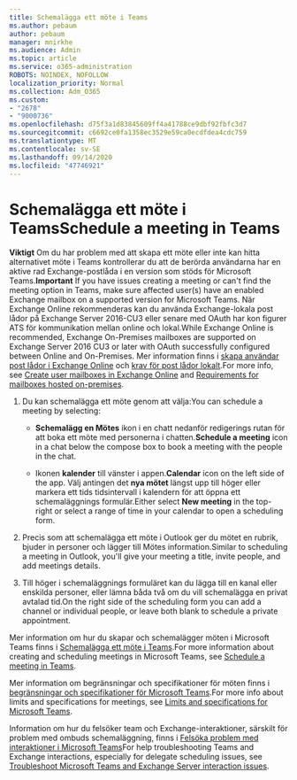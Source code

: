 ```yaml
---
title: Schemalägga ett möte i Teams
ms.author: pebaum
author: pebaum
manager: mnirkhe
ms.audience: Admin
ms.topic: article
ms.service: o365-administration
ROBOTS: NOINDEX, NOFOLLOW
localization_priority: Normal
ms.collection: Adm_O365
ms.custom:
- "2678"
- "9000736"
ms.openlocfilehash: d75f3a1d83845609ff4a41788ce9dbf92fbfc3d7
ms.sourcegitcommit: c6692ce0fa1358ec3529e59ca0ecdfdea4cdc759
ms.translationtype: MT
ms.contentlocale: sv-SE
ms.lasthandoff: 09/14/2020
ms.locfileid: "47746921"
---
```

# <a name="schedule-a-meeting-in-teams"></a><span data-ttu-id="7a1ba-102">Schemalägga ett möte i Teams</span><span class="sxs-lookup"><span data-stu-id="7a1ba-102">Schedule a meeting in Teams</span></span>

<span data-ttu-id="7a1ba-103">**Viktigt** Om du har problem med att skapa ett möte eller inte kan hitta alternativet möte i Teams kontrollerar du att de berörda användarna har en aktive rad Exchange-postlåda i en version som stöds för Microsoft Teams.</span><span class="sxs-lookup"><span data-stu-id="7a1ba-103">**Important** If you have issues creating a meeting or can't find the meeting option in Teams, make sure affected user(s) have an enabled Exchange mailbox on a supported version for Microsoft Teams.</span></span> <span data-ttu-id="7a1ba-104">När Exchange Online rekommenderas kan du använda Exchange-lokala post lådor på Exchange Server 2016-CU3 eller senare med OAuth har kon figurer ATS för kommunikation mellan online och lokal.</span><span class="sxs-lookup"><span data-stu-id="7a1ba-104">While Exchange Online is recommended, Exchange On-Premises mailboxes are supported on Exchange Server 2016 CU3 or later with OAuth successfully configured between Online and On-Premises.</span></span> <span data-ttu-id="7a1ba-105">Mer information finns i [skapa användar post lådor i Exchange Online](https://docs.microsoft.com/exchange/recipients-in-exchange-online/create-user-mailboxes) och [krav för post lådor lokalt](https://docs.microsoft.com/microsoftteams/exchange-teams-interact#requirements-for-mailboxes-hosted-on-premises).</span><span class="sxs-lookup"><span data-stu-id="7a1ba-105">For more info, see [Create user mailboxes in Exchange Online](https://docs.microsoft.com/exchange/recipients-in-exchange-online/create-user-mailboxes) and [Requirements for mailboxes hosted on-premises](https://docs.microsoft.com/microsoftteams/exchange-teams-interact#requirements-for-mailboxes-hosted-on-premises).</span></span> 

1. <span data-ttu-id="7a1ba-106">Du kan schemalägga ett möte genom att välja:</span><span class="sxs-lookup"><span data-stu-id="7a1ba-106">You can schedule a meeting by selecting:</span></span>

    - <span data-ttu-id="7a1ba-107">**Schemalägg en Mötes** ikon i en chatt nedanför redigerings rutan för att boka ett möte med personerna i chatten.</span><span class="sxs-lookup"><span data-stu-id="7a1ba-107">**Schedule a meeting** icon in a chat below the compose box to book a meeting with the people in the chat.</span></span>

    - <span data-ttu-id="7a1ba-108">Ikonen **kalender** till vänster i appen.</span><span class="sxs-lookup"><span data-stu-id="7a1ba-108">**Calendar** icon on the left side of the app.</span></span> <span data-ttu-id="7a1ba-109">Välj antingen det **nya mötet** längst upp till höger eller markera ett tids tidsintervall i kalendern för att öppna ett schemaläggnings formulär.</span><span class="sxs-lookup"><span data-stu-id="7a1ba-109">Either select **New meeting** in the top-right or select a range of time in your calendar to open a scheduling form.</span></span>

2. <span data-ttu-id="7a1ba-110">Precis som att schemalägga ett möte i Outlook ger du mötet en rubrik, bjuder in personer och lägger till Mötes information.</span><span class="sxs-lookup"><span data-stu-id="7a1ba-110">Similar to scheduling a meeting in Outlook, you'll give your meeting a title, invite people, and add meetings details.</span></span>

3. <span data-ttu-id="7a1ba-111">Till höger i schemaläggnings formuläret kan du lägga till en kanal eller enskilda personer, eller lämna båda två om du vill schemalägga en privat avtalad tid.</span><span class="sxs-lookup"><span data-stu-id="7a1ba-111">On the right side of the scheduling form you can add a channel or individual people, or leave both blank to schedule a private appointment.</span></span>

<span data-ttu-id="7a1ba-112">Mer information om hur du skapar och schemalägger möten i Microsoft Teams finns i [Schemalägga ett möte i Teams](https://support.office.com/article/Schedule-a-meeting-in-Teams-943507a9-8583-4c58-b5d2-8ec8265e04e5).</span><span class="sxs-lookup"><span data-stu-id="7a1ba-112">For more information about creating and scheduling meetings in Microsoft Teams, see [Schedule a meeting in Teams](https://support.office.com/article/Schedule-a-meeting-in-Teams-943507a9-8583-4c58-b5d2-8ec8265e04e5).</span></span>

<span data-ttu-id="7a1ba-113">Mer information om begränsningar och specifikationer för möten finns i [begränsningar och specifikationer för Microsoft Teams](https://docs.microsoft.com/microsoftteams/limits-specifications-teams#meetings-and-calls).</span><span class="sxs-lookup"><span data-stu-id="7a1ba-113">For more info about limits and specifications for meetings, see [Limits and specifications for Microsoft Teams](https://docs.microsoft.com/microsoftteams/limits-specifications-teams#meetings-and-calls).</span></span>

<span data-ttu-id="7a1ba-114">Information om hur du felsöker team och Exchange-interaktioner, särskilt för problem med ombuds schemaläggning, finns i [Felsöka problem med interaktioner i Microsoft Teams](https://docs.microsoft.com/microsoftteams/troubleshoot/known-issues/teams-exchange-interaction-issue)</span><span class="sxs-lookup"><span data-stu-id="7a1ba-114">For help troubleshooting Teams and Exchange interactions, especially for delegate scheduling issues, see [Troubleshoot Microsoft Teams and Exchange Server interaction issues](https://docs.microsoft.com/microsoftteams/troubleshoot/known-issues/teams-exchange-interaction-issue).</span></span>
